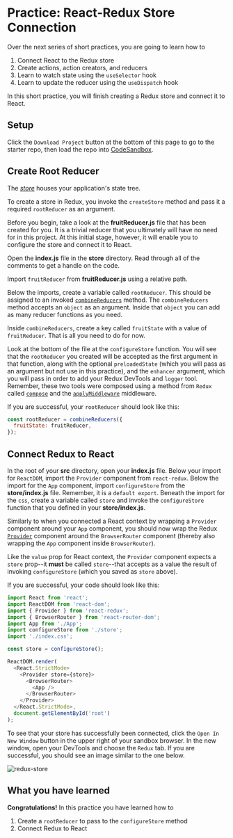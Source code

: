 # Practice: React-Redux Store Connection

Over the next series of short practices, you are going to learn how to

1. Connect React to the Redux store
2. Create actions, action creators, and reducers
3. Learn to watch state using the `useSelector` hook
4. Learn to update the reducer using the `useDispatch` hook

In this short practice, you will finish creating a Redux store and connect it to
React.

## Setup

Click the `Download Project` button at the bottom of this page to go to the
starter repo, then load the repo into [CodeSandbox].

## Create Root Reducer

The [_store_][store] houses your application's state tree.

To create a store in Redux, you invoke the `createStore` method and pass it a
required `rootReducer` as an argument.

Before you begin, take a look at the __fruitReducer.js__ file that has been
created for you. It is a trivial reducer that you ultimately will have no need
for in this project. At this initial stage, however, it will enable you to
configure the store and connect it to React.

Open the __index.js__ file in the __store__ directory. Read through all of the
comments to get a handle on the code.

Import `fruitReducer` from __fruitReducer.js__ using a relative path.

Below the imports, create a variable called `rootReducer`. This should be
assigned to an invoked [`combineReducers`][combine-reducers] method. The
`combineReducers` method accepts an `object` as an argument. Inside that
`object` you can add as many reducer functions as you need.

Inside `combineReducers`, create a key called `fruitState` with a value of
`fruitReducer`. That is all you need to do for now.

Look at the bottom of the file at the `configureStore` function. You will see
that the `rootReducer` you created will be accepted as the first argument in
that function, along with the optional `preloadedState` (which you will pass as
an argument but not use in this practice), and the `enhancer` argument, which
you will pass in order to add your Redux DevTools and `logger` tool. Remember,
these two tools were composed using a method from `Redux` called
[`compose`][compose] and the [`applyMiddleware`][applymiddleware] middleware.

If you are successful, your `rootReducer` should look like this:

```js
const rootReducer = combineReducers({
  fruitState: fruitReducer,
});
```

## Connect Redux to React

In the root of your __src__ directory, open your __index.js__ file. Below your
import for `ReactDOM`, import the `Provider` component from `react-redux`. Below
the import for the `App` component, import `configureStore` from the
__store/index.js__ file. Remember, it is a `default export`. Beneath the import
for the `css`, create a variable called `store` and invoke the `configureStore`
function that you defined in your __store/index.js__.

Similarly to when you connected a React context by wrapping a `Provider`
component around your `App` component, you should now wrap the Redux
[`Provider`][provider] component around the `BrowserRouter` component (thereby
also wrapping the `App` component inside `BrowserRouter`).

Like the `value` prop for React context, the `Provider` component expects a
`store` prop--it **must** be called `store`--that accepts as a value the result
of invoking `configureStore` (which you saved as `store` above).

If you are successful, your code should look like this:

```js
import React from 'react';
import ReactDOM from 'react-dom';
import { Provider } from 'react-redux';
import { BrowserRouter } from 'react-router-dom';
import App from './App';
import configureStore from './store';
import './index.css';

const store = configureStore();

ReactDOM.render(
  <React.StrictMode>
    <Provider store={store}>
      <BrowserRouter>
        <App />
      </BrowserRouter>
    </Provider>
  </React.StrictMode>,
  document.getElementById('root')
);
```

To see that your store has successfully been connected, click the `Open In New
Window` button in the upper right of your sandbox browser. In the new window,
open your DevTools and choose the `Redux` tab. If you are successful, you should
see an image similar to the one below.

![redux-store][redux-store]

## What you have learned

**Congratulations!** In this practice you have learned how to

1. Create a `rootReducer` to pass to the `configureStore` method
2. Connect Redux to React

[CodeSandbox]: https://codesandbox.io
[combine-reducers]: https://redux.js.org/api/combinereducers
[compose]: https://redux.js.org/api/compose
[applymiddleware]: https://redux.js.org/api/applymiddleware
[provider]: https://react-redux.js.org/api/provider
[redux-store]: https://appacademy-open-assets.s3.us-west-1.amazonaws.com/Modular-Curriculum/content/react-redux/topics/redux/assets/redux-devtools.png
[store]: https://redux.js.org/api/store